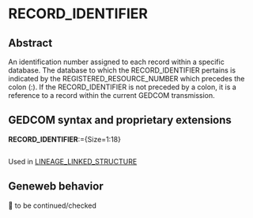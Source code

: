 ﻿# RECORD_IDENTIFIER
## Abstract
An identification number assigned to each record within a specific database. The database to which the
RECORD_IDENTIFIER pertains is indicated by the REGISTERED_RESOURCE_NUMBER which
precedes the colon (:). If the RECORD_IDENTIFIER is not preceded by a colon, it is a reference to a
record within the current GEDCOM transmission.


## GEDCOM syntax and proprietary extensions

**RECORD_IDENTIFIER**:={Size=1:18}
<pre>
</pre>
Used in <a href=Ged.LINEAGE_LINKED_STRUCTURE.md>LINEAGE_LINKED_STRUCTURE</a><br />
## Geneweb behavior



🚧 to be continued/checked

